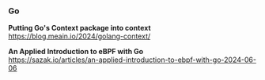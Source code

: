 ### Go

**Putting Go's Context package into context**  
https://blog.meain.io/2024/golang-context/

**An Applied Introduction to eBPF with Go**  
https://sazak.io/articles/an-applied-introduction-to-ebpf-with-go-2024-06-06
